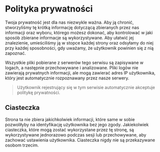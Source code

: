 # Polityka prywatności
Twoja prywatność jest dla nas niezwykle ważna. Aby ją chronić, stworzyliśmy tę krótką informację dotyczącą zbieranych przez nas informacji oraz wyboru, którego możesz dokonać, aby kontrolować w jaki sposób zbierane informacje są wykorzystywane. Aby ułatwić jej znalezienie, umieściliśmy ją w stopce każdej strony oraz odsyłamy do niej przy każdej sposobności, gdy uważamy, że użytkownik powinien się z nią zapoznać.

Wszystkie pliki pobierane z serwerów tego serwisu są zapisywane w logach, a następnie przechowywane i analizowane. Pliki logów nie zawierają prywatnych informacji, ale mogą zawierać adres IP użytkownika, który jest automatycznie rozpoznawany przez nasze serwery.

> Użytkownik rejestrujący się w tym serwisie automatycznie akceptuje politykę prywatności.

## Ciasteczka
Strona ta nie zbiera jakichkolwiek informacji, które same w sobie pozwoliłyby na identyfikację użytkownika bez jego zgody. Jakiekolwiek ciasteczka, które mogą zostać wykorzystane przez tę stronę, są wykorzystywane jednorazowo podczas sesji lub przechowywane, aby zachować ustawienia użytkownika. Ciasteczka nigdy nie są przekazywane osobom trzecim.
